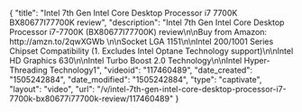 {
    "title": "Intel 7th Gen Intel Core Desktop Processor i7 7700K BX80677I77700K review",
    "description": "Intel 7th Gen Intel Core Desktop Processor i7-7700K (BX80677I77700K) review\n\nBuy from Amazon: http:\/\/amzn.to\/2qwXGWb  \n\nSocket LGA 1151\n\nIntel 200\/1001 Series Chipset Compatibility (1. Excludes Intel Optane Technology support)\n\nIntel HD Graphics 630\n\nIntel Turbo Boost 2.0 Technology\n\nIntel Hyper-Threading Technology1",
    "videoid": "117460489",
    "date_created": "1505242884",
    "date_modified": "1505242884",
    "type": "captivate",
    "layout": "video",
    "url": "\/v\/intel-7th-gen-intel-core-desktop-processor-i7-7700k-bx80677i77700k-review\/117460489"
}